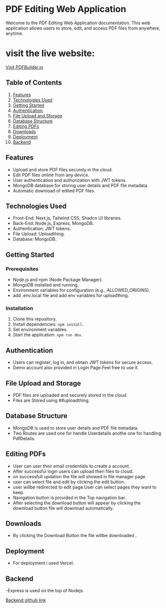 # PDF Editing Web Application

Welcome to the PDF Editing Web Application documentation. This web application allows users to store, edit, and access PDF files from anywhere, anytime.

# visit the live website:
[Visit PDFBuilder.io](https://pdfbuilder-io.vercel.app/)

## Table of Contents

1. [Features](#features)
2. [Technologies Used](#technologies-used)
3. [Getting Started](#getting-started)
4. [Authentication](#authentication)
5. [File Upload and Storage](#file-upload-and-storage)
6. [Database Structure](#database-structure)
7. [Editing PDFs](#editing-pdfs)
8. [Downloads](#downloads)
9. [Deployment](#deployment)
10. [Backend](#backend)

  


## Features<a name="features"></a>

- Upload and store PDF files securely in the cloud.
- Edit PDF files online from any device.
- User authentication and authorization with JWT tokens.
- MongoDB database for storing user details and PDF file metadata.
- Automatic download of edited PDF files.

## Technologies Used<a name="technologies-used"></a>

- Front-End: Next.js, Tailwind CSS, Shadcn UI libraries.
- Back-End: Node.js, Express, MongoDB.
- Authentication: JWT tokens.
- File Upload: Uploadthing.
- Database: MongoDB.

## Getting Started<a name="getting-started"></a>

### Prerequisites<a name="prerequisites"></a>

- Node.js and npm (Node Package Manager).
- MongoDB installed and running.
- Environment variables for configuration (e.g., ALLOWED_ORIGINS).
- add .env.local file and add env variables for uploadthing.

### Installation<a name="installation"></a>

1. Clone this repository.
2. Install dependencies: `npm install`.
3. Set environment variables.
4. Start the application: `npm run dev`.

## Authentication<a name="authentication"></a>

- Users can register, log in, and obtain JWT tokens for secure access.
- Demo account also provided in Login Page.Feel free to use it.

## File Upload and Storage<a name="file-upload-and-storage"></a>

- PDF files are uploaded and securely stored in the cloud.
- Files are Stored using ##uploadthing.

## Database Structure<a name="database-structure"></a>

- MongoDB is used to store user details and PDF file metadata.
- Two Routes are used one for handle Userdetails anothe one for handling PdfDetails.

## Editing PDFs<a name="editing-pdfs"></a>

- User can user their email credentials to create a account.
- After successful login users can upload theri files to cloud.
- on successfull updation the file will showed in file manager page.
- user can select file and edit by clicking the edit button.
- user willbe redirected to edit page.User can select pages they want to keep.
- Navigation button is provided in the Top navigation bar.
- After selecting the download button will appear by clicking the download button file will download automatically.

## Downloads<a name="downloads"></a>

- By clicking the Download Button the file willbe downloaded .



## Deployment<a name="deployment"></a>

- For deployment i used Vercel.

## Backend <a name="backend"></a>

-Express is used on the top of Nodejs.

[Backend github link](https://github.com/SARATHKUMAR-T/pdf_backend)



